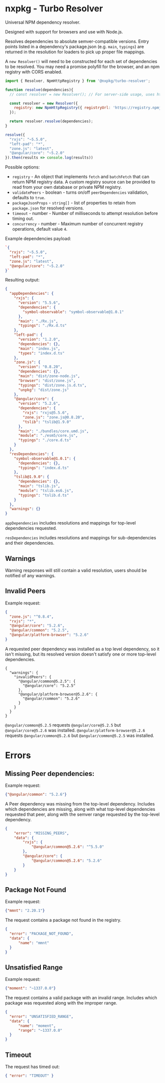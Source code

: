 # nxpkg - Turbo Resolver

Universal NPM dependency resolver.

Designed with support for browsers and use with Node.js.

Resolves dependencies to absolute semver-compatible versions. Entry points
listed in a dependency's package.json (e.g. `main`, `typings`) are returned in
the resolution for loaders to pick up proper file mappings.

A `new Resolver()` will need to be constructed for each set of dependencies
to be resolved. You may need a promise polyfill for the browser, and an npm
registry with CORS enabled.

```javascript
import { Resolver, NpmHttpRegistry } from '@nxpkg/turbo-resolver';

function resolve(dependencies){
  // const resolver = new Resolver(); // For server-side usage, uses https://registry.npmjs.org which doesn't have CORS enabled

  const resolver = new Resolver({
    registry: new NpmHttpRegistry({ registryUrl: 'https://registry.npmjs.cf/' })
  });

  return resolver.resolve(dependencies);
}

resolve({
  "rxjs": "~5.5.0",
  "left-pad": "*",
  "zone.js": "latest",
  "@angular/core": "~5.2.0"
}).then(results => console.log(results))
```

Possible options:
- `registry` - An object that implements `fetch` and `batchFetch` that can
return NPM registry data. A custom registry source can be provided to read from
your own database or private NPM registry.
- `validatePeers` - boolean - turns on/off `peerDependencies` validation,
defaults to `true`.
- `packageJsonProps` - `string[]` - list of properties to retain from
`package.json` for resolved versions.
- `timeout` - number - Number of milliseconds to attempt resolution before
timing out.
- `concurrency` - number - Maximum number of concurrent registry operations,
default value `4`.


Example dependencies payload:
```json
`{
  "rxjs": "~5.5.0",
  "left-pad": "*",
  "zone.js": "latest",
  "@angular/core": "~5.2.0"
}`
```

Resulting output:
```json
{
  "appDependencies": {
    "rxjs": {
      "version": "5.5.6",
      "dependencies": {
        "symbol-observable": "symbol-observable@1.0.1"
      },
      "main": "./Rx.js",
      "typings": "./Rx.d.ts"
    },
    "left-pad": {
      "version": "1.2.0",
      "dependencies": {},
      "main": "index.js",
      "types": "index.d.ts"
    },
    "zone.js": {
      "version": "0.8.20",
      "dependencies": {},
      "main": "dist/zone-node.js",
      "browser": "dist/zone.js",
      "typings": "dist/zone.js.d.ts",
      "unpkg": "dist/zone.js"
    },
    "@angular/core": {
      "version": "5.2.6",
      "dependencies": {
        "rxjs": "rxjs@5.5.6",
        "zone.js": "zone.js@0.8.20",
        "tslib": "tslib@1.9.0"
      },
      "main": "./bundles/core.umd.js",
      "module": "./esm5/core.js",
      "typings": "./core.d.ts"
    }
  },
  "resDependencies": {
    "symbol-observable@1.0.1": {
      "dependencies": {},
      "typings": "index.d.ts"
    },
    "tslib@1.9.0": {
      "dependencies": {},
      "main": "tslib.js",
      "module": "tslib.es6.js",
      "typings": "tslib.d.ts"
    }
  },
  "warnings": {}
}
```


`appDependencies` includes resolutions and mappings for top-level dependencies requested.

`resDependencies` includes resolutions and mappings for sub-dependencies and their dependencies.

## Warnings

Warning responses will still contain a valid resolution, users should be
notified of any warnings.

## Invalid Peers

Example request:

```json
{
  "zone.js": "^0.8.4",
  "rxjs": "*",
  "@angular/core": "5.2.6",
  "@angular/common": "5.2.5",
  "@angular/platform-browser": "5.2.6"
}
```

A requested peer dependency was installed as a top level dependency, so it
isn't missing, but its resolved version doesn't satisfy one or more top-level
dependencies.

```
{
  "warnings": {
    "invalidPeers": {
      "@angular/common@5.2.5": {
        "@angular/core": "5.2.5"
      },
      "@angular/platform-browser@5.2.6": {
        "@angular/common": "5.2.6"
      }
    }
  }
}
```

`@angular/common@5.2.5` requests `@angular/core@5.2.5` but `@angular/core@5.2.6` was installed.
`@angular/platform-browser@5.2.6` requests `@angular/common@5.2.6` but `@angular/common@5.2.5` was installed.

# Errors

## Missing Peer dependencies:

Example request:

```json
{"@angular/common": "5.2.6"}
```

A Peer dependency was missing from the top-level dependency. Includes which
dependencies are missing, along with what top-level dependencies requested that
peer, along with the semver range requested by the top-level dependency.

```json
{
    "error": "MISSING_PEERS",
    "data": {
        "rxjs": {
            "@angular/common@5.2.6": "^5.5.0"
        },
        "@angular/core": {
            "@angular/common@5.2.6": "5.2.6"
        }
    }
}
```

## Package Not Found

Example request:

```json
{"mmnt": "2.20.1"}
```

The request contains a package not found in the registry.

```json
{
  "error": "PACKAGE_NOT_FOUND",
  "data": {
      "name": "mmnt"
  }
}
```

## Unsatisfied Range

Example request:

```json
{"moment": "~1337.0.0"}
```

The request contains a valid package with an invalid range. Includes
which package was requested along with the improper range.

```json
{
  "error": "UNSATISFIED_RANGE",
  "data": {
      "name": "moment",
      "range": "~1337.0.0"
  }
}
```

## Timeout

The request has timed out:
```json
{ "error": "TIMEOUT" }
```
